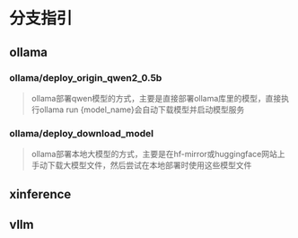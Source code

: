 # 分支指引

## ollama
### ollama/deploy_origin_qwen2_0.5b
> ollama部署qwen模型的方式，主要是直接部署ollama库里的模型，直接执行ollama run  {model_name}会自动下载模型并启动模型服务

### ollama/deploy_download_model
> ollama部署本地大模型的方式，主要是在hf-mirror或huggingface网站上手动下载大模型文件，然后尝试在本地部署时使用这些模型文件

## xinference


## vllm


